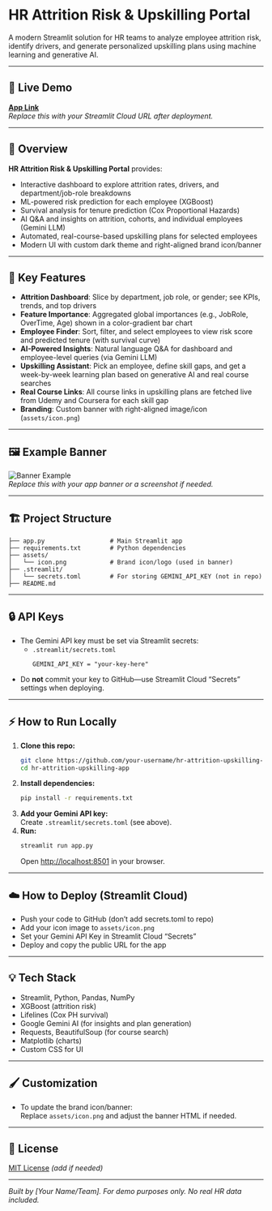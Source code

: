 
# HR Attrition Risk & Upskilling Portal

A modern Streamlit solution for HR teams to analyze employee attrition risk, identify drivers, and generate personalized upskilling plans using machine learning and generative AI.

---

## 🚀 Live Demo

[**App Link**](https://your-streamlit-cloud-link)  
*Replace this with your Streamlit Cloud URL after deployment.*

---

## 📝 Overview

**HR Attrition Risk & Upskilling Portal** provides:
- Interactive dashboard to explore attrition rates, drivers, and department/job-role breakdowns
- ML-powered risk prediction for each employee (XGBoost)
- Survival analysis for tenure prediction (Cox Proportional Hazards)
- AI Q&A and insights on attrition, cohorts, and individual employees (Gemini LLM)
- Automated, real-course-based upskilling plans for selected employees
- Modern UI with custom dark theme and right-aligned brand icon/banner

---

## 🎯 Key Features

- **Attrition Dashboard**: Slice by department, job role, or gender; see KPIs, trends, and top drivers
- **Feature Importance**: Aggregated global importances (e.g., JobRole, OverTime, Age) shown in a color-gradient bar chart
- **Employee Finder**: Sort, filter, and select employees to view risk score and predicted tenure (with survival curve)
- **AI-Powered Insights**: Natural language Q&A for dashboard and employee-level queries (via Gemini LLM)
- **Upskilling Assistant**: Pick an employee, define skill gaps, and get a week-by-week learning plan based on generative AI and real course searches
- **Real Course Links**: All course links in upskilling plans are fetched live from Udemy and Coursera for each skill gap
- **Branding**: Custom banner with right-aligned image/icon (`assets/icon.png`)

---

## 🖼️ Example Banner

![Banner Example](assets/icon.png)  
*Replace this with your app banner or a screenshot if needed.*

---

## 🏗️ Project Structure

```
├── app.py                  # Main Streamlit app
├── requirements.txt        # Python dependencies
├── assets/
│   └── icon.png            # Brand icon/logo (used in banner)
├── .streamlit/
│   └── secrets.toml        # For storing GEMINI_API_KEY (not in repo)
├── README.md
```

---

## 🔒 API Keys

- The Gemini API key must be set via Streamlit secrets:
  - `.streamlit/secrets.toml`  
    ```
    GEMINI_API_KEY = "your-key-here"
    ```
- Do **not** commit your key to GitHub—use Streamlit Cloud “Secrets” settings when deploying.

---

## ⚡ How to Run Locally

1. **Clone this repo:**
   ```bash
   git clone https://github.com/your-username/hr-attrition-upskilling-app.git
   cd hr-attrition-upskilling-app
   ```
2. **Install dependencies:**
   ```bash
   pip install -r requirements.txt
   ```
3. **Add your Gemini API key:**  
   Create `.streamlit/secrets.toml` (see above).
4. **Run:**
   ```bash
   streamlit run app.py
   ```
   Open [http://localhost:8501](http://localhost:8501) in your browser.

---

## ☁️ How to Deploy (Streamlit Cloud)

- Push your code to GitHub (don’t add secrets.toml to repo)
- Add your icon image to `assets/icon.png`
- Set your Gemini API Key in Streamlit Cloud “Secrets”
- Deploy and copy the public URL for the app

---

## 💡 Tech Stack

- Streamlit, Python, Pandas, NumPy
- XGBoost (attrition risk)
- Lifelines (Cox PH survival)
- Google Gemini AI (for insights and plan generation)
- Requests, BeautifulSoup (for course search)
- Matplotlib (charts)
- Custom CSS for UI

---

## 🖌️ Customization

- To update the brand icon/banner:  
  Replace `assets/icon.png` and adjust the banner HTML if needed.

---

## 📄 License

[MIT License](LICENSE) *(add if needed)*

---

*Built by [Your Name/Team]. For demo purposes only. No real HR data included.*
